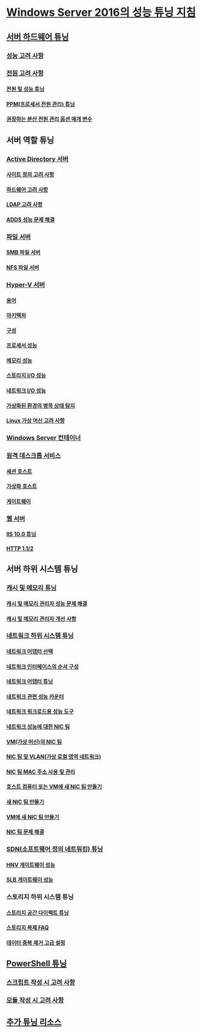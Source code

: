 # [Windows Server 2016의 성능 튜닝 지침](index.md)
## [서버 하드웨어 튜닝](hardware/index.md)
### [성능 고려 사항](hardware/index.md)
### [전원 고려 사항](hardware/power.md)
#### [전원 및 성능 튜닝](hardware/power/power-performance-tuning.md)
#### [PPM(프로세서 전원 관리) 튜닝](hardware/power/processor-power-management-tuning.md)
#### [권장하는 분산 전원 관리 옵션 매개 변수](hardware/power/recommended-balanced-plan-parameters.md)
## 서버 역할 튜닝
### [Active Directory 서버](role/active-directory-server/index.md)
#### [사이트 정의 고려 사항](role/active-directory-server/site-definition-considerations.md)
#### [하드웨어 고려 사항](role/active-directory-server/hardware-considerations.md)
#### [LDAP 고려 사항](role/active-directory-server/ldap-considerations.md)
#### [ADDS 성능 문제 해결](role/active-directory-server/troubleshoot.md)
### [파일 서버](role/file-server/index.md)
#### [SMB 파일 서버](role/file-server/smb-file-server.md)
#### [NFS 파일 서버](role/file-server/nfs-file-server.md)
### [Hyper-V 서버](role/hyper-v-server/index.md)
#### [용어](role/hyper-v-server/terminology.md)
#### [아키텍처](role/hyper-v-server/architecture.md)
#### [구성](role/hyper-v-server/configuration.md)
#### [프로세서 성능](role/hyper-v-server/processor-performance.md)
#### [메모리 성능](role/hyper-v-server/memory-performance.md)
#### [스토리지 I/O 성능](role/hyper-v-server/storage-io-performance.md)
#### [네트워크 I/O 성능](role/hyper-v-server/network-io-performance.md)
#### [가상화된 환경의 병목 상태 탐지](role/hyper-v-server/detecting-virtualized-environment-bottlenecks.md)
#### [Linux 가상 머신 고려 사항](role/hyper-v-server/linux-virtual-machine-considerations.md)
### [Windows Server 컨테이너](role/windows-server-container/index.md)
### [원격 데스크톱 서비스](role/remote-desktop/session-hosts.md)
#### [세션 호스트](role/remote-desktop/session-hosts.md)
#### [가상화 호스트](role/remote-desktop/virtualization-hosts.md)
#### [게이트웨이](role/remote-desktop/gateways.md)
### [웹 서버](role/web-server/index.md)
#### [IIS 10.0 튜닝](role/web-server/tuning-iis-10.md)
#### [HTTP 1.1/2](role/web-server/http-performance.md)
## 서버 하위 시스템 튜닝
### [캐시 및 메모리 튜닝](subsystem/cache-memory-management/index.md)
#### [캐시 및 메모리 관리자 성능 문제 해결](subsystem/cache-memory-management/troubleshoot.md)
#### [캐시 및 메모리 관리자 개선 사항](subsystem/cache-memory-management/improvements-in-windows-server.md)
### [네트워크 하위 시스템 튜닝](../../networking/technologies/network-subsystem/net-sub-performance-top.md)
#### [네트워크 어댑터 선택](../../networking/technologies/network-subsystem/net-sub-choose-nic.md)
#### [네트워크 인터페이스의 순서 구성](../../networking/technologies/network-subsystem/net-sub-interface-metric.md)
#### [네트워크 어댑터 튜닝](../../networking/technologies/network-subsystem/net-sub-performance-tuning-nics.md)
#### [네트워크 관련 성능 카운터](../../networking/technologies/network-subsystem/net-sub-performance-counters.md)
#### [네트워크 워크로드용 성능 도구](../../networking/technologies/network-subsystem/net-sub-performance-tools.md)
#### [네트워크 성능에 대한 NIC 팀](../../networking/technologies/nic-teaming/NIC-Teaming.md)
#### [VM(가상 머신)의 NIC 팀](../../networking/technologies/nic-teaming/nict-vms.md)
#### [NIC 팀 및 VLAN(가상 로컬 영역 네트워크)](../../networking/technologies/nic-teaming/nict-and-vlans.md)
#### [NIC 팀 MAC 주소 사용 및 관리](../../networking/technologies/nic-teaming/NIC-Teaming-MAC-address-Use-and-Management.md)
#### [호스트 컴퓨터 또는 VM에 새 NIC 팀 만들기](../../networking/technologies/nic-teaming/create-a-New-NIC-Team-on-a-Host-computer-or-VM.md)
#### [새 NIC 팀 만들기](../../networking/technologies/nic-teaming/create-a-New-NIC-Team.md)
#### [VM에 새 NIC 팀 만들기](../../networking/technologies/nic-teaming/create-a-New-NIC-Team-in-a-VM.md)
#### [NIC 팀 문제 해결](../../networking/technologies/nic-teaming/Troubleshooting-NIC-Teaming.md)
### [SDN(소프트웨어 정의 네트워킹) 튜닝](subsystem/software-defined-networking/index.md)
#### [HNV 게이트웨이 성능](subsystem/software-defined-networking/hnv-gateway-performance.md)
#### [SLB 게이트웨이 성능](subsystem/software-defined-networking/slb-gateway-performance.md)
### 스토리지 하위 시스템 튜닝
#### [스토리지 공간 다이렉트 튜닝](subsystem/storage-spaces-direct/index.md)
#### [스토리지 복제 FAQ](../../storage/storage-replica/storage-replica-frequently-asked-questions.md)
#### [데이터 중복 제거 고급 설정](../../storage/data-deduplication/advanced-settings.md)
## [PowerShell 튜닝](powershell/index.md)
### [스크립트 작성 시 고려 사항](powershell/script-authoring-considerations.md)
### [모듈 작성 시 고려 사항](powershell/module-authoring-considerations.md)
## [추가 튜닝 리소스](additional-resources.md)
